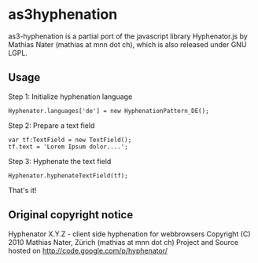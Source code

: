as3hyphenation
==============

as3-hyphenation is a partial port of the javascript library Hyphenator.js by Mathias Nater (mathias at mnn dot ch), which is also released under GNU LGPL.

Usage
-----

Step 1: Initialize hyphenation language

	Hyphenator.languages['de'] = new HyphenationPattern_DE();

Step 2: Prepare a text field

	var tf:TextField = new TextField();
	tf.text = 'Lorem Ipsum dolor....';

Step 3: Hyphenate the text field

	Hyphenator.hyphenateTextField(tf);
	
That's it!

Original copyright notice
-------------------------

Hyphenator X.Y.Z - client side hyphenation for webbrowsers 
Copyright (C) 2010  Mathias Nater, Zürich (mathias at mnn dot ch)
Project and Source hosted on http://code.google.com/p/hyphenator/